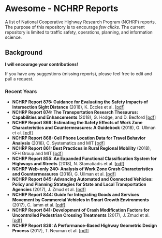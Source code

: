 # Awesome - NCHRP Reports

A list of National Cooperative Highway Research Program (NCHRP) reports. The purpose of this repository is to encourage *few clicks*. The current repository is limited to traffic safety, operations, planning, and information science. 

## Background
 
**I will encourage your contributions!**

If you have any suggestions (missing reports), please feel free to edit and pull a request.


### Recent Years
- **NCHRP Report 875: Guidance for Evaluating the Safety Impacts of Intersection Sight Distance** (2018), K. Eccles et al. [[pdf]](https://github.com/subasish/Awesome-NCHRP-Reports-/blob/master/Reports/NCHRP%20875.pdf)
- **NCHRP Report 874: The Transportation Research Thesaurus: Capabilities and Enhancements** (2018), G. Hodge, and D. Bedford [[pdf]](https://github.com/subasish/Awesome-NCHRP-Reports-/blob/master/Reports/NCHRP%20874.pdf)
- **NCHRP Report 869: Estimating the Safety Effects of Work Zone Characteristics and Countermeasures: A Guidebook** (2018), G. Ullman et al. [[pdf]](https://github.com/subasish/Awesome-NCHRP-Reports-/blob/master/Reports/NCHRP%20869.pdf)
- **NCHRP Report 868: Cell Phone Location Data for Travel Behavior Analysis** (2018), C. Systematics and MIT [[pdf]](https://github.com/subasish/Awesome-NCHRP-Reports-/blob/master/Reports/NCHRP%20868.pdf)
- **NCHRP Report 861: Best Practices in Rural Regional Mobility** (2018), KFH Group and MIT [[pdf]](https://github.com/subasish/Awesome-NCHRP-Reports-/blob/master/Reports/NCHRP%20861.pdf)
- **NCHRP Report 855: An Expanded Functional Classification System for Highways and Streets** (2018), N. Stamatiadis et al. [[pdf]](https://github.com/subasish/Awesome-NCHRP-Reports-/blob/master/Reports/NCHRP%20855.pdf)
- **NCHRP Web-only 240: Analysis of Work Zone Crash Characteristics and Countermeasures** (2018), G. Ullman et al. [[pdf]](https://github.com/subasish/Awesome-NCHRP-Reports-/blob/master/Reports/NCHRP%20wo240.pdf)
- **NCHRP Report 845: Advancing Automated and Connected Vehicles: Policy and Planning Strategies for State and Local Transportation Agencies** (2017), J. Zmud et al. [[pdf]](https://github.com/subasish/Awesome-NCHRP-Reports-/blob/master/Reports/NCHRP%20845.pdf)
- **NCHRP Report 844: Guide for Integrating Goods and Services Movement by Commercial Vehicles in Smart Growth Environments** (2017), C. lamm et al. [[pdf]](https://github.com/subasish/Awesome-NCHRP-Reports-/blob/master/Reports/NCHRP%20844.pdf)
- **NCHRP Report 841: Development of Crash Modification Factors for Uncontrolled Pedestrian Crossing Treatments** (2017), J. Zmud et al. [[pdf]](https://github.com/subasish/Awesome-NCHRP-Reports-/blob/master/Reports/NCHRP%20841.pdf)
- **NCHRP Report 839: A Performance-Based Highway Geometric Design Process** (2017), T. Neuman et al. [[pdf]](https://github.com/subasish/Awesome-NCHRP-Reports-/blob/master/Reports/NCHRP%20839.pdf)
